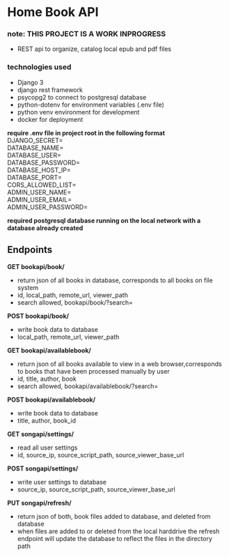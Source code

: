 # Home Book API  
### note: THIS PROJECT IS A WORK INPROGRESS
- REST api to organize, catalog local epub and pdf files

### technologies used  
  
 - Django 3  
 - django rest framework    
 - psycopg2 to connect to postgresql database  
 - python-dotenv for environment variables (.env file)  
 - python venv environment for development  
 - docker for deployment   

**require .env file in project root in the following format**  
DJANGO_SECRET=  
DATABASE_NAME=  
DATABASE_USER=  
DATABASE_PASSWORD=  
DATABASE_HOST_IP=  
DATABASE_PORT=  
CORS_ALLOWED_LIST=  
ADMIN_USER_NAME=  
ADMIN_USER_EMAIL=  
ADMIN_USER_PASSWORD=  

**required postgresql database running on the local network with a database already created**


## Endpoints  

**GET bookapi/book/**  
- return json of all books in database, corresponds to all books on file system  
- id, local_path, remote_url, viewer_path  
- search allowed, bookapi/book/?search=  

**POST bookapi/book/**  
- write book data to database  
- local_path, remote_url, viewer_path  

**GET bookapi/availablebook/**  
- return json of all books available to view in a web browser,corresponds to books that have been processed manually by user  
- id, title, author, book  
- search allowed, bookapi/availablebook/?search=  

**POST bookapi/availablebook/**  
- write book data to database  
- title, author, book_id  

**GET songapi/settings/**  
- read all user settings  
- id, source_ip, source_script_path, source_viewer_base_url  

**POST songapi/settings/**  
- write user settings to database  
- source_ip, source_script_path, source_viewer_base_url

**PUT songapi/refresh/**  
- return json of both, book files added to database, and deleted from database  
- when files are added to or deleted from the local harddrive the refresh  
endpoint will update the database to reflect the files in the directory path